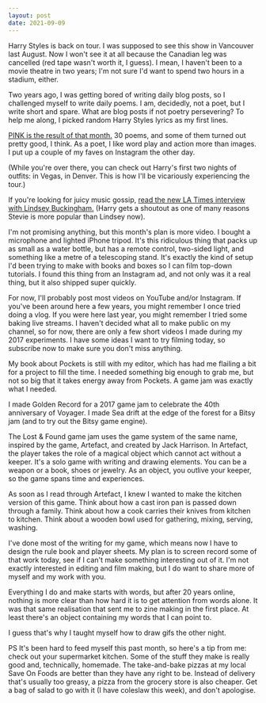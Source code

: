 ```yaml
---
layout: post
date: 2021-09-09
---
```


Harry Styles is back on tour. I was supposed to see this show in Vancouver last August. Now I won't see it at all because the Canadian leg was cancelled (red tape wasn't worth it, I guess). I mean, I haven't been to a movie theatre in two years; I'm not sure I'd want to spend two hours in a stadium, either. 

Two years ago, I was getting bored of writing daily blog posts, so I challenged myself to write daily poems. I am, decidedly, not a poet, but I write short and spare. What are blog posts if not poetry persevering? To help me along, I picked random Harry Styles lyrics as my first lines. 

[PINK is the result of that month.](https://jessdriscoll.itch.io/pink) 30 poems, and some of them turned out pretty good, I think. As a poet, I like word play and action more than images. I put up a couple of my faves on Instagram the other day. 

(While you're over there, you can check out Harry's first two nights of outfits: in Vegas, in Denver. This is how I'll be vicariously experiencing the tour.)

If you're looking for juicy music gossip, [read the new LA Times interview with Lindsey Buckingham.](https://www.latimes.com/entertainment-arts/music/story/2021-09-08/lindsey-buckingham-fleetwood-mac-stevie-nicks) (Harry gets a shoutout as one of many reasons Stevie is more popular than Lindsey now). 

I'm not promising anything, but this month's plan is more video. I bought a microphone and lighted iPhone tripod. It's this ridiculous thing that packs up as small as a water bottle, but has a remote control, two-sided light, and something like a metre of a telescoping stand. It's exactly the kind of setup I'd been trying to make with books and boxes so I can film top-down tutorials. I found this thing from an Instagram ad, and not only was it a real thing, but it also shipped super quickly.

For now, I'll probably post most videos on YouTube and/or Instagram. If you've been around here a few years, you might remember I once tried doing a vlog. If you were here last year, you might remember I tried some baking live streams. I haven't decided what all to make public on my channel, so for now, there are only a few short videos I made during my 2017 experiments. I have some ideas I want to try filming today, so subscribe now to make sure you don't miss anything. 

My book about Pockets is still with my editor, which has had me flailing a bit for a project to fill the time. I needed something big enough to grab me, but not so big that it takes energy away from Pockets. A game jam was exactly what I needed. 

I made Golden Record for a 2017 game jam to celebrate the 40th anniversary of Voyager. I made Sea drift at the edge of the forest for a Bitsy jam (and to try out the Bitsy game engine).

The Lost & Found game jam uses the game system of the same name, inspired by the game, Artefact, and created by Jack Harrison. In Artefact, the player takes the role of a magical object which cannot act without a keeper. It's a solo game with writing and drawing elements. You can be a weapon or a book, shoes or jewelry. As an object, you outlive your keeper, so the game spans time and experiences. 

As soon as I read through Artefact, I knew I wanted to make the kitchen version of this game. Think about how a cast iron pan is passed down through a family. Think about how a cook carries their knives from kitchen to kitchen. Think about a wooden bowl used for gathering, mixing, serving, washing. 

I've done most of the writing for my game, which means now I have to design the rule book and player sheets. My plan is to screen record some of that work today, see if I can't make something interesting out of it. I'm not exactly interested in editing and film making, but I do want to share more of myself and my work with you.

Everything I do and make starts with words, but after 20 years online, nothing is more clear than how hard it is to get attention from words alone. It was that same realisation that sent me to zine making in the first place. At least there's an object containing my words that I can point to. 

I guess that's why I taught myself how to draw gifs the other night. 

PS It's been hard to feed myself this past month, so here's a tip from me: check out your supermarket kitchen. Some of the stuff they make is really good and, technically, homemade. The take-and-bake pizzas at my local Save On Foods are better than they have any right to be. Instead of delivery that's usually too greasy, a pizza from the grocery store is also cheaper. Get a bag of salad to go with it (I have coleslaw this week), and don't apologise.
